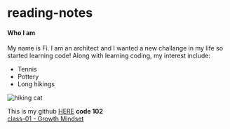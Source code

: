# reading-notes


#### Who I am
My name is Fi. I am an architect and I wanted a new challange in my life so started learning code! Along with learning coding, my interest include:

- Tennis
- Pottery
- Long hikings


![hiking cat](https://images.squarespace-cdn.com/content/v1/5bdc296fcc8fed8e49156556/1556970687903-VJCS1FYVPXMR9DPFC7P2/Hiking+Cat+in+Moose+Costume.jpg?format=1000w)

This is my github [HERE](https://github.com/Fi717)
**code 102**  
[class-01 - Growth Mindset](https://Fi717.github.io/reading-notes/code-102/102class-01)